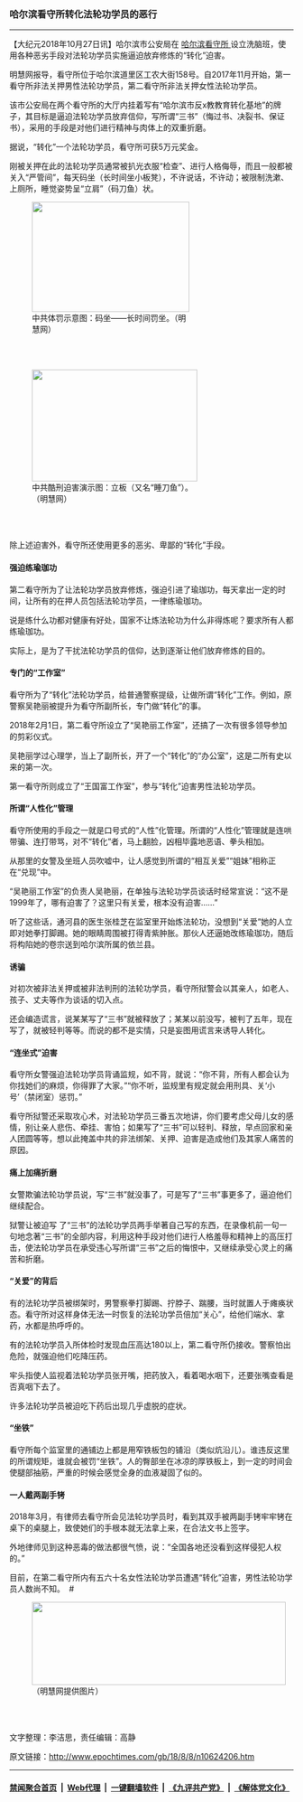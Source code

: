 ### 哈尔滨看守所转化法轮功学员的恶行
------------------------

<p>
 【大纪元2018年10月27日讯】哈尔滨市公安局在
 <a href="http://www.epochtimes.com/gb/tag/%E5%93%88%E5%B0%94%E6%BB%A8%E7%9C%8B%E5%AE%88%E6%89%80.html">
  哈尔滨看守所
 </a>
 设立洗脑班，使用各种恶劣手段对法轮功学员实施逼迫放弃修炼的“转化”迫害。
</p>
<p>
 明慧网报导，看守所位于哈尔滨道里区工农大街158号。自2017年11月开始，第一看守所非法关押男性法轮功学员，第二看守所非法关押女性法轮功学员。
</p>
<p>
 该市公安局在两个看守所的大厅内挂着写有“哈尔滨市反x教教育转化基地”的牌子，其目标是逼迫法轮功学员放弃信仰，写所谓“三书”（悔过书、决裂书、保证书），采用的手段是对他们进行精神与肉体上的双重折磨。
</p>
<p>
 据说，“转化”一个法轮功学员，看守所可获5万元奖金。
</p>
<p>
 刚被关押在此的法轮功学员通常被扒光衣服“检查”、进行人格侮辱，而且一般都被关入“严管间”，每天码坐（长时间坐小板凳），不许说话，不许动；被限制洗漱、上厕所，睡觉姿势呈“立肩”（码刀鱼）状。
</p>
<figure class="wp-caption aligncenter" id="attachment_10632963" style="width: 279px">
 <a href="http://i.epochtimes.com/assets/uploads/2018/08/2018-4-5-mh-jilin-jail-torture-10-ss.jpg">
  <img alt="" class=" wp-image-10632963" height="195" src="http://i.epochtimes.com/assets/uploads/2018/08/2018-4-5-mh-jilin-jail-torture-10-ss.jpg" width="279"/>
 </a>
 <br/><figcaption class="wp-caption-text">
  中共体罚示意图：码坐——长时间罚坐。（明慧网）
 </figcaption><br/>
</figure><br/>
<figure class="wp-caption aligncenter" id="attachment_10632959" style="width: 293px">
 <a href="http://i.epochtimes.com/assets/uploads/2018/08/content_582-31-01-450x305.jpg">
  <img alt="" class=" wp-image-10632959" height="198" src="http://i.epochtimes.com/assets/uploads/2018/08/content_582-31-01-450x305-450x305.jpg" width="293"/>
 </a>
 <br/><figcaption class="wp-caption-text">
  中共酷刑迫害演示图：立板（又名“睡刀鱼”）。（明慧网）
 </figcaption><br/>
</figure><br/>
<p>
 除上述迫害外，看守所还使用更多的恶劣、卑鄙的“转化”手段。
</p>
<h4>
 强迫练瑜珈功
</h4>
<p>
 第二看守所为了让法轮功学员放弃修炼，强迫引进了瑜珈功，每天拿出一定的时间，让所有的在押人员包括法轮功学员，一律练瑜珈功。
</p>
<p>
 说是练什么功都对健康有好处，国家不让炼法轮功为什么非得炼呢？要求所有人都练瑜珈功。
</p>
<p>
 实际上，是为了干扰法轮功学员的信仰，达到逐渐让他们放弃修炼的目的。
</p>
<h4>
 <b>
  专门的“工作室”
 </b>
</h4>
<p>
 看守所为了“转化”法轮功学员，给普通警察提级，让做所谓“转化”工作。例如，原警察吴艳丽被提升为看守所副所长，专门做“转化”的事。
</p>
<p>
 2018年2月1日，第二看守所设立了“吴艳丽工作室”，还搞了一次有很多领导参加的剪彩仪式。
</p>
<p>
 吴艳丽学过心理学，当上了副所长，开了一个“转化”的“办公室”，这是二所有史以来的第一次。
</p>
<p>
 第一看守所则成立了“王国富工作室”，参与“转化”迫害男性法轮功学员。
</p>
<h4>
 <b>
  所谓“人性化”管理
 </b>
</h4>
<p>
 看守所使用的手段之一就是口号式的“人性”化管理。所谓的“人性化”管理就是连哄带骗、连打带骂，对不“转化”者，马上翻脸，凶相毕露地恶语、拳头相加。
</p>
<p>
 从那里的女警及坐班人员吹嘘中，让人感觉到所谓的“相互关爱”“姐妹”相称正在“兑现”中。
</p>
<p>
 “吴艳丽工作室”的负责人吴艳丽，在单独与法轮功学员谈话时经常宣说：“这不是1999年了，哪有迫害了？这里只有关爱，根本没有迫害……”
</p>
<p>
 听了这些话，通河县的医生张桂芝在监室里开始炼法轮功，没想到“关爱”她的人立即对她拳打脚踢。她的眼睛周围被打得青紫肿胀。那伙人还逼她改练瑜珈功，随后将构陷她的卷宗送到哈尔滨所属的依兰县。
</p>
<h4>
 诱骗
</h4>
<p>
 对初次被非法关押或被非法判刑的法轮功学员，看守所狱警会以其亲人，如老人、孩子、丈夫等作为谈话的切入点。
</p>
<p>
 还会编造谎言，说某某写了“三书”就被释放了；某某以前没写，被判了五年，现在写了，就被轻判等等。而说的都不是实情，只是妄图用谎言来诱导人转化。
</p>
<h4>
 <b>
  “连坐式”迫害
 </b>
</h4>
<p>
 看守所女警强迫法轮功学员背诵监规，如不背，就说：“你不背，所有人都会认为你找她们的麻烦，你得罪了大家。”“你不听，监规里有规定就会用刑具、关‘小号’（禁闭室）惩罚。”
</p>
<p>
 看守所狱警还采取攻心术，对法轮功学员三番五次地讲，你们要考虑父母儿女的感情，别让亲人悲伤、牵挂、害怕；如果写了“三书”可以轻判、释放，早点回家和亲人团圆等等，想以此掩盖中共的非法绑架、关押、迫害是造成他们及其家人痛苦的原因。
</p>
<h4>
 <b>
  痛上加痛折磨
 </b>
</h4>
<p>
 女警欺骗法轮功学员说，写“三书”就没事了，可是写了“三书”事更多了，逼迫他们继续配合。
</p>
<p>
 狱警让被迫写 了“三书”的法轮功学员两手举著自己写的东西，在录像机前一句一句地念著“三书”的全部内容，利用这种手段对他们进行人格羞辱和精神上的高压打击，使法轮功学员在承受违心写所谓“三书”之后的悔恨中，又继续承受心灵上的痛苦和折磨。
</p>
<h4>
 “关爱”的背后
</h4>
<p>
 有的法轮功学员被绑架时，男警察拳打脚踢、拧脖子、踹腰，当时就置人于瘫痪状态。看守所对这样身体无法一时恢复的法轮功学员倍加“关心”，给他们端水、拿药，水都是热呼呼的。
</p>
<p>
 有的法轮功学员入所体检时发现血压高达180以上，第二看守所仍接收。警察怕出危险，就强迫他们吃降压药。
</p>
<p>
 牢头指使人监视着法轮功学员张开嘴，把药放入，看着喝水咽下，还要张嘴查看是否真咽下去了。
</p>
<p>
 许多法轮功学员被迫吃下药后出现几乎虚脱的症状。
</p>
<h4>
 <b>
  “坐铁”
 </b>
</h4>
<p>
 看守所每个监室里的通铺边上都是用窄铁板包的铺沿（类似炕沿儿）。谁违反这里的所谓规矩，谁就会被罚“坐铁”。人的臀部坐在冰凉的厚铁板上，到一定的时间会使腿部抽筋，严重的时候会感觉全身的血液凝固了似的。
</p>
<h4>
 <b>
  一人戴两副手铐
 </b>
</h4>
<p>
 2018年3月，有律师去看守所会见法轮功学员时，看到其双手被两副手铐牢牢铐在桌下的桌腿上，致使她们的手根本就无法拿上来，在合法文书上签字。
</p>
<p>
 外地律师见到这种恶毒的做法都很气愤，说：“全国各地还没看到这样侵犯人权的。”
</p>
<p>
 目前，在第二看守所内有五六十名女性法轮功学员遭遇“转化”迫害，男性法轮功学员人数尚不知。  #
</p>
<figure class="wp-caption aligncenter" id="attachment_10632931" style="width: 450px">
 <a href="http://i.epochtimes.com/assets/uploads/2018/08/2018-8-7-214136-0-ss.jpg">
  <img alt="" class="size-medium wp-image-10632931" height="147" src="http://i.epochtimes.com/assets/uploads/2018/08/2018-8-7-214136-0-ss-450x147.jpg" width="450"/>
 </a>
 <br/><figcaption class="wp-caption-text">
  （明慧网提供图片）
 </figcaption><br/>
</figure><br/>
<p>
 文字整理：李洁思，责任编辑：高静
</p>

原文链接：http://www.epochtimes.com/gb/18/8/8/n10624206.htm


------------------------
#### [禁闻聚合首页](https://github.com/gfw-breaker/banned-news/blob/master/README.md) &nbsp;|&nbsp; [Web代理](https://github.com/gfw-breaker/open-proxy/blob/master/README.md) &nbsp;|&nbsp; [一键翻墙软件](https://github.com/gfw-breaker/nogfw/blob/master/README.md) &nbsp;|&nbsp; [《九评共产党》](https://github.com/gfw-breaker/9ping.md/blob/master/README.md#九评之一评共产党是什么) &nbsp;|&nbsp; [《解体党文化》](https://github.com/gfw-breaker/jtdwh.md/blob/master/README.md#绪论)